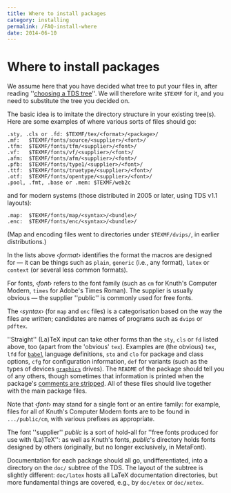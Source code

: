 ```yaml
---
title: Where to install packages
category: installing
permalink: /FAQ-install-where
date: 2014-06-10
---
```


# Where to install packages

We assume here that you have decided what tree to put your files in,
after reading 
''[choosing a TDS tree](FAQ-what-TDS)''.  We will therefore
write `$TEXMF` for it, and you need to substitute the tree
you decided on.

The basic idea is to imitate the directory structure in your
existing tree(s). Here are some examples of where various sorts of
files should go:
```
.sty, .cls or .fd: $TEXMF/tex/<format>/<package>/
.mf:   $TEXMF/fonts/source/<supplier>/<font>/
.tfm:  $TEXMF/fonts/tfm/<supplier>/<font>/
.vf:   $TEXMF/fonts/vf/<supplier>/<font>/
.afm:  $TEXMF/fonts/afm/<supplier>/<font>/
.pfb:  $TEXMF/fonts/type1/<supplier>/<font>/
.ttf:  $TEXMF/fonts/truetype/<supplier>/<font>/
.otf:  $TEXMF/fonts/opentype/<supplier>/<font>/
.pool, .fmt, .base or .mem: $TEXMF/web2c
```
and for modern systems (those distributed in 2005 or later, using TDS
v1.1 layouts):
```
.map:  $TEXMF/fonts/map/<syntax>/<bundle>/
.enc:  $TEXMF/fonts/enc/<syntax>/<bundle>/
```
(Map and encoding files went to directories under
`$TEXMF/dvips/`, 
in earlier distributions.)

In the lists above &lsaquo;_format_&rsaquo; identifies the format the macros
are designed for&nbsp;&mdash; it can be things such as `plain`,
`generic` (i.e., any format), `latex` or
`context` (or several less common formats).

For fonts, &lsaquo;_font_&rsaquo; refers to the font family (such as `cm`
for Knuth's Computer Modern, `times` for Adobe's Times Roman).
The supplier is usually obvious&nbsp;&mdash; the supplier
''public'' is commonly used for free fonts.

The &lsaquo;_syntax_&rsaquo; (for `map` and `enc` files) is a
categorisation based on the way the files are written; candidates are
names of programs such as `dvips` or `pdftex`.

''Straight'' (La)TeX input can take other forms than the
`sty`, `cls` or `fd` listed above, too
(apart from the 'obvious' `tex`).  Examples are (the
obvious) `tex`, `lfd` for [`babel`](https://ctan.org/pkg/babel) language
definitions, `sto` and `clo` for package and class
options, `cfg` for configuration information,
`def` for variants (such as the types of devices
[`graphics`](https://ctan.org/pkg/graphics) drives).  The `README` of the package should
tell you of any others, though sometimes that information is printed
when the package's [comments are stripped](FAQ-install-unpack).
All of these files should live together with the main package files.

Note that &lsaquo;_font_&rsaquo; may stand for a single font or an entire family:
for example, files for all of Knuth's Computer Modern fonts are to be
found in `.../public/cm`, with various prefixes as appropriate.

The font ''supplier'' _public_ is a sort of hold-all for
''free fonts produced for use with (La)TeX'': as well as Knuth's
fonts, _public_'s directory holds fonts designed by others
(originally, but no longer exclusively, in MetaFont).

Documentation for each package should all go, undifferentiated, into a
directory on the `doc/` subtree of the TDS.  The layout of
the subtree is slightly different: `doc/latex` hosts all
LaTeX documentation directories, but more fundamental things are
covered, e.g., by `doc/etex` or `doc/xetex`.

